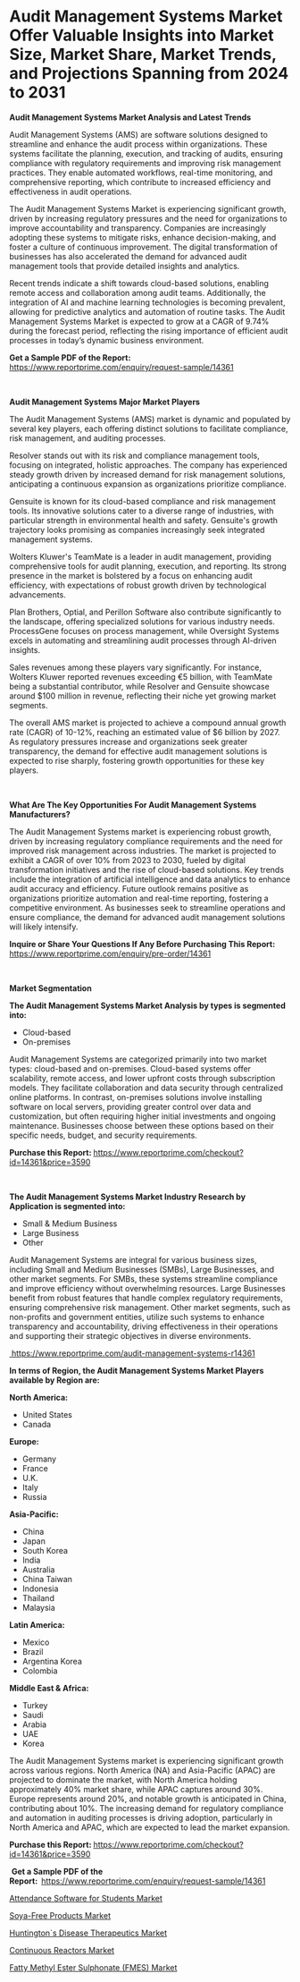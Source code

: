 <p><h1>Audit Management Systems Market Offer Valuable Insights into Market Size, Market Share, Market Trends, and Projections Spanning from 2024 to 2031</h1></p><p><strong>Audit Management Systems Market Analysis and Latest Trends</strong></p>
<p><p>Audit Management Systems (AMS) are software solutions designed to streamline and enhance the audit process within organizations. These systems facilitate the planning, execution, and tracking of audits, ensuring compliance with regulatory requirements and improving risk management practices. They enable automated workflows, real-time monitoring, and comprehensive reporting, which contribute to increased efficiency and effectiveness in audit operations.</p><p>The Audit Management Systems Market is experiencing significant growth, driven by increasing regulatory pressures and the need for organizations to improve accountability and transparency. Companies are increasingly adopting these systems to mitigate risks, enhance decision-making, and foster a culture of continuous improvement. The digital transformation of businesses has also accelerated the demand for advanced audit management tools that provide detailed insights and analytics.</p><p>Recent trends indicate a shift towards cloud-based solutions, enabling remote access and collaboration among audit teams. Additionally, the integration of AI and machine learning technologies is becoming prevalent, allowing for predictive analytics and automation of routine tasks. The Audit Management Systems Market is expected to grow at a CAGR of 9.74% during the forecast period, reflecting the rising importance of efficient audit processes in today’s dynamic business environment.</p></p>
<p><strong>Get a Sample PDF of the Report:&nbsp;</strong> <a href="https://www.reportprime.com/enquiry/request-sample/14361">https://www.reportprime.com/enquiry/request-sample/14361</a></p>
<p>&nbsp;</p>
<p><strong>Audit Management Systems Major Market Players</strong></p>
<p><p>The Audit Management Systems (AMS) market is dynamic and populated by several key players, each offering distinct solutions to facilitate compliance, risk management, and auditing processes.</p><p>Resolver stands out with its risk and compliance management tools, focusing on integrated, holistic approaches. The company has experienced steady growth driven by increased demand for risk management solutions, anticipating a continuous expansion as organizations prioritize compliance.</p><p>Gensuite is known for its cloud-based compliance and risk management tools. Its innovative solutions cater to a diverse range of industries, with particular strength in environmental health and safety. Gensuite's growth trajectory looks promising as companies increasingly seek integrated management systems.</p><p>Wolters Kluwer's TeamMate is a leader in audit management, providing comprehensive tools for audit planning, execution, and reporting. Its strong presence in the market is bolstered by a focus on enhancing audit efficiency, with expectations of robust growth driven by technological advancements.</p><p>Plan Brothers, Optial, and Perillon Software also contribute significantly to the landscape, offering specialized solutions for various industry needs. ProcessGene focuses on process management, while Oversight Systems excels in automating and streamlining audit processes through AI-driven insights.</p><p>Sales revenues among these players vary significantly. For instance, Wolters Kluwer reported revenues exceeding €5 billion, with TeamMate being a substantial contributor, while Resolver and Gensuite showcase around $100 million in revenue, reflecting their niche yet growing market segments.</p><p>The overall AMS market is projected to achieve a compound annual growth rate (CAGR) of 10-12%, reaching an estimated value of $6 billion by 2027. As regulatory pressures increase and organizations seek greater transparency, the demand for effective audit management solutions is expected to rise sharply, fostering growth opportunities for these key players.</p></p>
<p>&nbsp;</p>
<p><strong>What Are The Key Opportunities For Audit Management Systems Manufacturers?</strong></p>
<p><p>The Audit Management Systems market is experiencing robust growth, driven by increasing regulatory compliance requirements and the need for improved risk management across industries. The market is projected to exhibit a CAGR of over 10% from 2023 to 2030, fueled by digital transformation initiatives and the rise of cloud-based solutions. Key trends include the integration of artificial intelligence and data analytics to enhance audit accuracy and efficiency. Future outlook remains positive as organizations prioritize automation and real-time reporting, fostering a competitive environment. As businesses seek to streamline operations and ensure compliance, the demand for advanced audit management solutions will likely intensify.</p></p>
<p><strong>Inquire or Share Your Questions If Any Before Purchasing This Report:</strong> <a href="https://www.reportprime.com/enquiry/pre-order/14361">https://www.reportprime.com/enquiry/pre-order/14361</a></p>
<p>&nbsp;</p>
<p><strong>Market Segmentation</strong></p>
<p><strong>The Audit Management Systems Market Analysis by types is segmented into:</strong></p>
<p><ul><li>Cloud-based</li><li>On-premises</li></ul></p>
<p><p>Audit Management Systems are categorized primarily into two market types: cloud-based and on-premises. Cloud-based systems offer scalability, remote access, and lower upfront costs through subscription models. They facilitate collaboration and data security through centralized online platforms. In contrast, on-premises solutions involve installing software on local servers, providing greater control over data and customization, but often requiring higher initial investments and ongoing maintenance. Businesses choose between these options based on their specific needs, budget, and security requirements.</p></p>
<p><strong>Purchase this Report:&nbsp;</strong><a href="https://www.reportprime.com/checkout?id=14361&price=3590">https://www.reportprime.com/checkout?id=14361&price=3590</a></p>
<p>&nbsp;</p>
<p><strong>The Audit Management Systems Market Industry Research by Application is segmented into:</strong></p>
<p><ul><li>Small & Medium Business</li><li>Large Business</li><li>Other</li></ul></p>
<p><p>Audit Management Systems are integral for various business sizes, including Small and Medium Businesses (SMBs), Large Businesses, and other market segments. For SMBs, these systems streamline compliance and improve efficiency without overwhelming resources. Large Businesses benefit from robust features that handle complex regulatory requirements, ensuring comprehensive risk management. Other market segments, such as non-profits and government entities, utilize such systems to enhance transparency and accountability, driving effectiveness in their operations and supporting their strategic objectives in diverse environments.</p></p>
<p><a href="https://www.reportprime.com/audit-management-systems-r14361">&nbsp;https://www.reportprime.com/audit-management-systems-r14361</a></p>
<p><strong>In terms of Region, the Audit Management Systems Market Players available by Region are:</strong></p>
<p>
    <p> <strong> North America: </strong>
        <ul>
            <li>United States</li>
            <li>Canada</li>
        </ul>
        </p> 
    <p> <strong> Europe: </strong>
        <ul>
            <li>Germany</li>
            <li>France</li>
            <li>U.K.</li>
            <li>Italy</li>
            <li>Russia</li>
        </ul>
        </p> 
    <p> <strong> Asia-Pacific: </strong>
        <ul>
            <li>China</li>
            <li>Japan</li>
            <li>South Korea</li>
            <li>India</li>
            <li>Australia</li>
            <li>China Taiwan</li>
            <li>Indonesia</li>
            <li>Thailand</li>
            <li>Malaysia</li>
        </ul>
        </p> 
    <p> <strong> Latin America: </strong>
        <ul>
            <li>Mexico</li>
            <li>Brazil</li>
            <li>Argentina Korea</li>
            <li>Colombia</li>
        </ul>
        </p> 
    <p> <strong> Middle East & Africa: </strong>
        <ul>
            <li>Turkey</li>
            <li>Saudi</li>
            <li>Arabia</li>
            <li>UAE</li>
            <li>Korea</li>
        </ul>
    </p>
    </p>
<p><p>The Audit Management Systems market is experiencing significant growth across various regions. North America (NA) and Asia-Pacific (APAC) are projected to dominate the market, with North America holding approximately 40% market share, while APAC captures around 30%. Europe represents around 20%, and notable growth is anticipated in China, contributing about 10%. The increasing demand for regulatory compliance and automation in auditing processes is driving adoption, particularly in North America and APAC, which are expected to lead the market expansion.</p></p>
<p><strong>Purchase this Report: </strong><a href="https://www.reportprime.com/checkout?id=14361&price=3590">https://www.reportprime.com/checkout?id=14361&price=3590</a></p>
<p>&nbsp;<strong>Get a Sample PDF of the Report:&nbsp;&nbsp;</strong><a href="https://www.reportprime.com/enquiry/request-sample/14361">https://www.reportprime.com/enquiry/request-sample/14361</a></p>
<p><strong></strong></p>
<p><p><a href="https://github.com/mahnoor2003/Market-Research-Report-List-6/blob/main/attendance-software-for-students-market.md">Attendance Software for Students Market</a></p><p><a href="https://medium.com/@sjdhshjc2456654/the-soya-free-products-market-report-analyzes-important-operational-and-performance-data-so-one-a63379520d9a">Soya-Free Products Market</a></p><p><a href="https://medium.com/@sjdhshjc2456654/the-comprehensive-huntington-s-disease-therapeutics-market-research-report-is-essential-for-2b319f3fa339">Huntington`s Disease Therapeutics Market</a></p><p><a href="https://issuu.com/reportprime-2/docs/continuous-reactors-market-size-203_7ec2a6259225fd">Continuous Reactors Market</a></p><p><a href="https://issuu.com/reportprime-2/docs/fatty-methyl-ester-sulphonate-fmes-_b55a2476af0a90">Fatty Methyl Ester Sulphonate (FMES) Market</a></p></p>